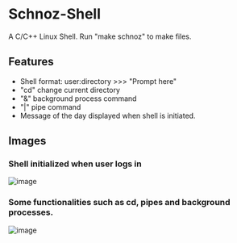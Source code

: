 # Schnoz-Shell
A C/C++ Linux Shell.
Run "make schnoz" to make files.

## Features
- Shell format: user:directory >>> "Prompt here"
- "cd" change current directory
- "&" background process command
- "|" pipe command
- Message of the day displayed when shell is initiated.

## Images

### Shell initialized when user logs in
![image](https://github.com/user-attachments/assets/4d6cd2b5-78b8-41cd-9e63-1e21c596827d)

### Some functionalities such as cd, pipes and background processes.
![image](https://github.com/user-attachments/assets/d1dc3ffe-e1a8-4379-a41f-8e41bc7554b8)



